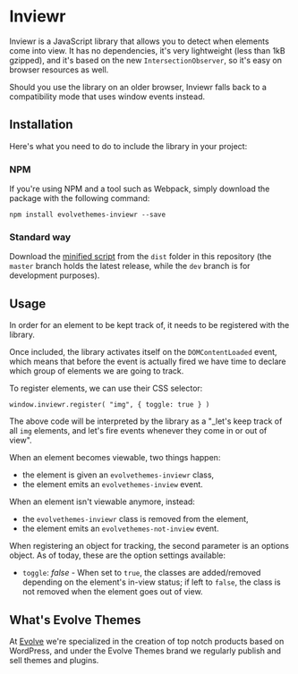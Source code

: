 # Inviewr

Inviewr is a JavaScript library that allows you to detect when elements come into view. It has no dependencies, it's very lightweight (less than 1kB gzipped), and it's based on the new `IntersectionObserver`, so it's easy on browser resources as well.

Should you use the library on an older browser, Inviewr falls back to a compatibility mode that uses window events instead.

## Installation

Here's what you need to do to include the library in your project:

### NPM

If you're using NPM and a tool such as Webpack, simply download the package with the following command:

```
npm install evolvethemes-inviewr --save
```

### Standard way

Download the [minified script](https://raw.githubusercontent.com/andreg/inviewr/master/dist/evolvethemes-inviewr.min.js) from the `dist` folder in this repository (the `master` branch holds the latest release, while the `dev` branch is for development purposes).

## Usage

In order for an element to be kept track of, it needs to be registered with the library.

Once included, the library activates itself on the `DOMContentLoaded` event, which means that before the event is actually fired we have time to declare which group of elements we are going to track.

To register elements, we can use their CSS selector:

```
window.inviewr.register( "img", { toggle: true } )
```

The above code will be interpreted by the library as a "_let's keep track of all `img` elements, and let's fire events whenever they come in or out of view".

When an element becomes viewable, two things happen:

* the element is given an `evolvethemes-inviewr` class,
* the element emits an `evolvethemes-inview` event.

When an element isn't viewable anymore, instead:

* the `evolvethemes-inviewr` class is removed from the element,
* the element emits an `evolvethemes-not-inview` event.

When registering an object for tracking, the second parameter is an options object. As of today, these are the option settings available:

* `toggle`: _false_ - When set to `true`, the classes are added/removed depending on the element's in-view status; if left to `false`, the class is not removed when the element goes out of view.

## What's Evolve Themes

At [Evolve](https://justevolve.it/) we're specialized in the creation of top notch products based on WordPress, and under the Evolve Themes brand we regularly publish and sell themes and plugins.

